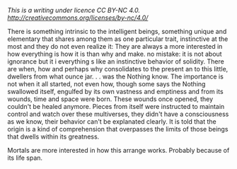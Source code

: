 *This is a writing under licence CC BY-NC 4.0. http://creativecommons.org/licenses/by-nc/4.0/*

There is something intrinsic to the intelligent beings, something unique and elementary that shares among them as one particular trait, instinctive at the most and they do not even realize it: They are always a more interested in how everything is how it is than why and make. no mistake: it is not about ignorance but it i everything s like an instinctive behavior of solidity.
There are when, how and perhaps why consolidates to the present an to this little, dwellers from what ounce jar.  .     . was the Nothing know. The importance is not when it all started, not even how, though some says the Nothing swallowed itself, engulfed by its own vastness and emptiness and from its wounds, time and space were born. These wounds once opened, they couldn't be healed anymore. Pieces from itself were instructed to maintain control and watch over these multiverses, they didn't have a consciousness as we know, their behavior can't be explanated clearly. It is told that the origin is a kind of comprehension that overpasses the limits of those beings that dwells within its greatness.

Mortals are more interested in how this arrange works. Probably because of its life span. 
